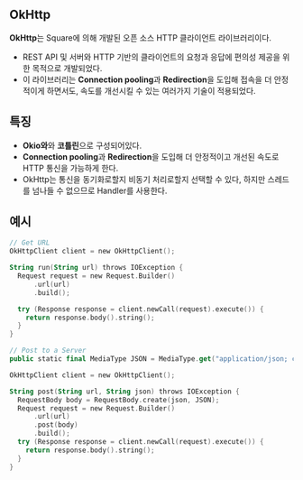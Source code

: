 ## OkHttp
**OkHttp**는 Square에 의해 개발된 오픈 소스 HTTP 클라이언트 라이브러리이다. 
+ REST API 및 서버와 HTTP 기반의 클라이언트의 요청과 응답에 편의성 제공을 위한 목적으로 개발되었다.
+ 이 라이브러리는 **Connection pooling**과 **Redirection**을 도입해 접속을 더 안정적이게 하면서도, 속도를 개선시킬 수 있는 여러가지 기술이 적용되었다.

## 특징
+ **Okio와**와 **코틀린**으로 구성되어있다.
+ **Connection pooling**과 **Redirection**을 도입해 더 안정적이고 개선된 속도로 HTTP 통신을 가능하게 한다.
+ OkHttp는 통신을 동기화로할지 비동기 처리로할지 선택할 수 있다, 하지만 스레드를 넘나들 수 없으므로 Handler를 사용한다.

## 예시
```kotlin
// Get URL
OkHttpClient client = new OkHttpClient();

String run(String url) throws IOException {
  Request request = new Request.Builder()
      .url(url)
      .build();

  try (Response response = client.newCall(request).execute()) {
    return response.body().string();
  }
}

// Post to a Server
public static final MediaType JSON = MediaType.get("application/json; charset=utf-8");

OkHttpClient client = new OkHttpClient();

String post(String url, String json) throws IOException {
  RequestBody body = RequestBody.create(json, JSON);
  Request request = new Request.Builder()
      .url(url)
      .post(body)
      .build();
  try (Response response = client.newCall(request).execute()) {
    return response.body().string();
  }
}
```